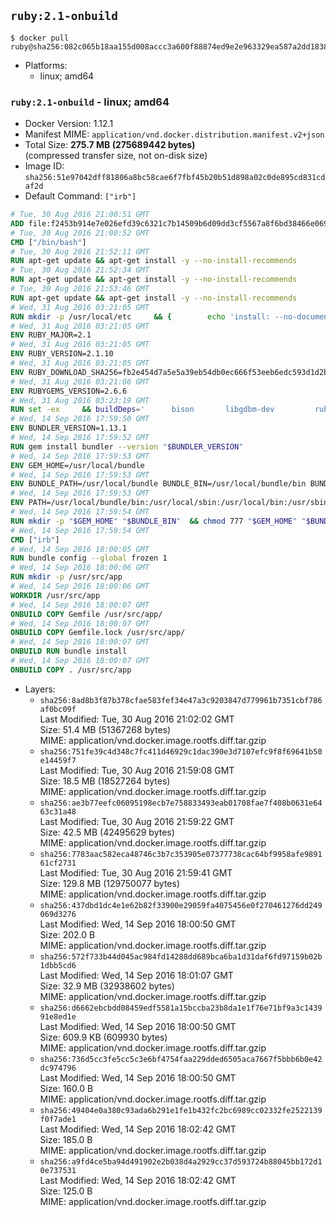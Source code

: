 ## `ruby:2.1-onbuild`

```console
$ docker pull ruby@sha256:082c065b18aa155d008accc3a600f88874ed9e2e963329ea587a2dd1838f8351
```

-	Platforms:
	-	linux; amd64

### `ruby:2.1-onbuild` - linux; amd64

-	Docker Version: 1.12.1
-	Manifest MIME: `application/vnd.docker.distribution.manifest.v2+json`
-	Total Size: **275.7 MB (275689442 bytes)**  
	(compressed transfer size, not on-disk size)
-	Image ID: `sha256:51e97042dff81806a8bc58cae6f7fbf45b20b51d898a02c0de895cd831cdaf2d`
-	Default Command: `["irb"]`

```dockerfile
# Tue, 30 Aug 2016 21:00:51 GMT
ADD file:f2453b914e7e026efd39c6321c7b14509b6d09dd3cf5567a8f6bd38466e06954 in / 
# Tue, 30 Aug 2016 21:00:52 GMT
CMD ["/bin/bash"]
# Tue, 30 Aug 2016 21:52:11 GMT
RUN apt-get update && apt-get install -y --no-install-recommends 		ca-certificates 		curl 		wget 	&& rm -rf /var/lib/apt/lists/*
# Tue, 30 Aug 2016 21:52:34 GMT
RUN apt-get update && apt-get install -y --no-install-recommends 		bzr 		git 		mercurial 		openssh-client 		subversion 				procps 	&& rm -rf /var/lib/apt/lists/*
# Tue, 30 Aug 2016 21:53:46 GMT
RUN apt-get update && apt-get install -y --no-install-recommends 		autoconf 		automake 		bzip2 		file 		g++ 		gcc 		imagemagick 		libbz2-dev 		libc6-dev 		libcurl4-openssl-dev 		libdb-dev 		libevent-dev 		libffi-dev 		libgeoip-dev 		libglib2.0-dev 		libjpeg-dev 		libkrb5-dev 		liblzma-dev 		libmagickcore-dev 		libmagickwand-dev 		libmysqlclient-dev 		libncurses-dev 		libpng-dev 		libpq-dev 		libreadline-dev 		libsqlite3-dev 		libssl-dev 		libtool 		libwebp-dev 		libxml2-dev 		libxslt-dev 		libyaml-dev 		make 		patch 		xz-utils 		zlib1g-dev 	&& rm -rf /var/lib/apt/lists/*
# Wed, 31 Aug 2016 03:21:05 GMT
RUN mkdir -p /usr/local/etc 	&& { 		echo 'install: --no-document'; 		echo 'update: --no-document'; 	} >> /usr/local/etc/gemrc
# Wed, 31 Aug 2016 03:21:05 GMT
ENV RUBY_MAJOR=2.1
# Wed, 31 Aug 2016 03:21:05 GMT
ENV RUBY_VERSION=2.1.10
# Wed, 31 Aug 2016 03:21:05 GMT
ENV RUBY_DOWNLOAD_SHA256=fb2e454d7a5e5a39eb54db0ec666f53eeb6edc593d1d2b970ae4d150b831dd20
# Wed, 31 Aug 2016 03:21:06 GMT
ENV RUBYGEMS_VERSION=2.6.6
# Wed, 31 Aug 2016 03:23:19 GMT
RUN set -ex 	&& buildDeps=' 		bison 		libgdbm-dev 		ruby 	' 	&& apt-get update 	&& apt-get install -y --no-install-recommends $buildDeps 	&& rm -rf /var/lib/apt/lists/* 	&& curl -fSL -o ruby.tar.gz "http://cache.ruby-lang.org/pub/ruby/$RUBY_MAJOR/ruby-$RUBY_VERSION.tar.gz" 	&& echo "$RUBY_DOWNLOAD_SHA256 *ruby.tar.gz" | sha256sum -c - 	&& mkdir -p /usr/src/ruby 	&& tar -xzf ruby.tar.gz -C /usr/src/ruby --strip-components=1 	&& rm ruby.tar.gz 	&& cd /usr/src/ruby 	&& { echo '#define ENABLE_PATH_CHECK 0'; echo; cat file.c; } > file.c.new && mv file.c.new file.c 	&& autoconf 	&& ./configure --disable-install-doc 	&& make -j"$(nproc)" 	&& make install 	&& apt-get purge -y --auto-remove $buildDeps 	&& gem update --system $RUBYGEMS_VERSION 	&& rm -r /usr/src/ruby
# Wed, 14 Sep 2016 17:59:50 GMT
ENV BUNDLER_VERSION=1.13.1
# Wed, 14 Sep 2016 17:59:52 GMT
RUN gem install bundler --version "$BUNDLER_VERSION"
# Wed, 14 Sep 2016 17:59:53 GMT
ENV GEM_HOME=/usr/local/bundle
# Wed, 14 Sep 2016 17:59:53 GMT
ENV BUNDLE_PATH=/usr/local/bundle BUNDLE_BIN=/usr/local/bundle/bin BUNDLE_SILENCE_ROOT_WARNING=1 BUNDLE_APP_CONFIG=/usr/local/bundle
# Wed, 14 Sep 2016 17:59:53 GMT
ENV PATH=/usr/local/bundle/bin:/usr/local/sbin:/usr/local/bin:/usr/sbin:/usr/bin:/sbin:/bin
# Wed, 14 Sep 2016 17:59:54 GMT
RUN mkdir -p "$GEM_HOME" "$BUNDLE_BIN" 	&& chmod 777 "$GEM_HOME" "$BUNDLE_BIN"
# Wed, 14 Sep 2016 17:59:54 GMT
CMD ["irb"]
# Wed, 14 Sep 2016 18:00:05 GMT
RUN bundle config --global frozen 1
# Wed, 14 Sep 2016 18:00:06 GMT
RUN mkdir -p /usr/src/app
# Wed, 14 Sep 2016 18:00:06 GMT
WORKDIR /usr/src/app
# Wed, 14 Sep 2016 18:00:07 GMT
ONBUILD COPY Gemfile /usr/src/app/
# Wed, 14 Sep 2016 18:00:07 GMT
ONBUILD COPY Gemfile.lock /usr/src/app/
# Wed, 14 Sep 2016 18:00:07 GMT
ONBUILD RUN bundle install
# Wed, 14 Sep 2016 18:00:07 GMT
ONBUILD COPY . /usr/src/app
```

-	Layers:
	-	`sha256:8ad8b3f87b378cfae583fef34e47a3c9203847d779961b7351cbf786af0bc09f`  
		Last Modified: Tue, 30 Aug 2016 21:02:02 GMT  
		Size: 51.4 MB (51367268 bytes)  
		MIME: application/vnd.docker.image.rootfs.diff.tar.gzip
	-	`sha256:751fe39c4d348c7fc411d46929c1dac390e3d7107efc9f8f69641b50e14459f7`  
		Last Modified: Tue, 30 Aug 2016 21:59:08 GMT  
		Size: 18.5 MB (18527264 bytes)  
		MIME: application/vnd.docker.image.rootfs.diff.tar.gzip
	-	`sha256:ae3b77eefc06095198ecb7e758833493eab01708fae7f408b0631e6463c31a48`  
		Last Modified: Tue, 30 Aug 2016 21:59:22 GMT  
		Size: 42.5 MB (42495629 bytes)  
		MIME: application/vnd.docker.image.rootfs.diff.tar.gzip
	-	`sha256:7783aac582eca48746c3b7c353905e07377738cac64bf9958afe989161cf2731`  
		Last Modified: Tue, 30 Aug 2016 21:59:41 GMT  
		Size: 129.8 MB (129750077 bytes)  
		MIME: application/vnd.docker.image.rootfs.diff.tar.gzip
	-	`sha256:437dbd1dc4e1e62b82f33900e29059fa4075456e0f270461276dd249069d3276`  
		Last Modified: Wed, 14 Sep 2016 18:00:50 GMT  
		Size: 202.0 B  
		MIME: application/vnd.docker.image.rootfs.diff.tar.gzip
	-	`sha256:572f733b44d045ac984fd14288dd689bca6ba1d31daf6fd97159b02b1dbb5cd6`  
		Last Modified: Wed, 14 Sep 2016 18:01:07 GMT  
		Size: 32.9 MB (32938602 bytes)  
		MIME: application/vnd.docker.image.rootfs.diff.tar.gzip
	-	`sha256:d6662ebcbdd08459edf5581a15bccba23b8da1e1f76e71bf9a3c143991e8ed1e`  
		Last Modified: Wed, 14 Sep 2016 18:00:50 GMT  
		Size: 609.9 KB (609930 bytes)  
		MIME: application/vnd.docker.image.rootfs.diff.tar.gzip
	-	`sha256:736d5cc3fe5cc5c3e6bf4754faa229dded6505aca7667f5bbb6b0e42dc974796`  
		Last Modified: Wed, 14 Sep 2016 18:00:50 GMT  
		Size: 160.0 B  
		MIME: application/vnd.docker.image.rootfs.diff.tar.gzip
	-	`sha256:49404e0a380c93ada6b291e1fe1b432fc2bc6989cc02332fe2522139f0f7ade1`  
		Last Modified: Wed, 14 Sep 2016 18:02:42 GMT  
		Size: 185.0 B  
		MIME: application/vnd.docker.image.rootfs.diff.tar.gzip
	-	`sha256:a9fd4ce5ba94d491902e2b038d4a2929cc37d593724b88045bb172d10e737531`  
		Last Modified: Wed, 14 Sep 2016 18:02:42 GMT  
		Size: 125.0 B  
		MIME: application/vnd.docker.image.rootfs.diff.tar.gzip
